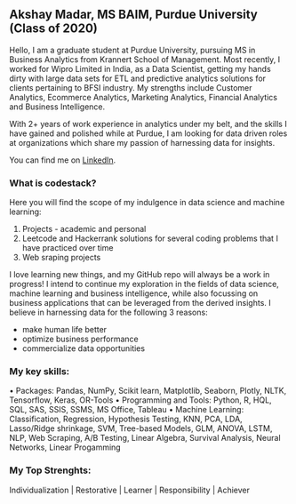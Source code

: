 ## Akshay Madar, MS BAIM, Purdue University (Class of 2020)
Hello, I am a graduate student at Purdue University, pursuing MS in Business Analytics from Krannert School of Management. Most recently, I worked for Wipro Limited in India, as a Data Scientist, getting my hands dirty with large data sets for ETL and predictive analytics solutions for clients pertaining to BFSI industry. My strengths include Customer Analytics, Ecommerce Analytics, Marketing Analytics, Financial Analytics and Business Intelligence.

With 2+ years of work experience in analytics under my belt, and the skills I have gained and polished while at Purdue, I am looking for data driven roles at organizations which share my passion of harnessing data for insights. 

You can find me on [LinkedIn](https://www.linkedin.com/in/akshay-madar-4b1871113/).

### What is codestack?
Here you will find the scope of my indulgence in data science and machine learning:

  1) Projects - academic and personal
  2) Leetcode and Hackerrank solutions for several coding problems that I have practiced over time
  3) Web sraping projects

I love learning new things, and my GitHub repo will always be a work in progress! I intend to continue my exploration in the fields of data science, machine learning and business intelligence, while also focussing on business applications that can be leveraged from the derived insights. I believe in harnessing data for the following 3 reasons:
  - make human life better 
  - optimize business performance
  - commercialize data opportunities

### My key skills:
  • Packages: Pandas, NumPy, Scikit learn, Matplotlib, Seaborn, Plotly, NLTK, Tensorflow, Keras, OR-Tools
  • Programming and Tools: Python, R, HQL, SQL, SAS, SSIS, SSMS, MS Office, Tableau
  • Machine Learning: Classification, Regression, Hypothesis Testing, KNN, PCA, LDA, Lasso/Ridge shrinkage, SVM, Tree-based Models, GLM,      ANOVA, LSTM, NLP, Web Scraping, A/B Testing, Linear Algebra, Survival Analysis, Neural Networks, Linear Progamming

### My Top Strenghts:
Individualization | Restorative | Learner | Responsibility | Achiever


